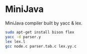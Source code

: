 # MiniJava
MiniJava compiler built by yacc &amp; lex.

```bash
sudo apt-get install bison flex
yacc -d parser.y
lex lex.l
gcc node.c parser.tab.c lex.yy.c
```
